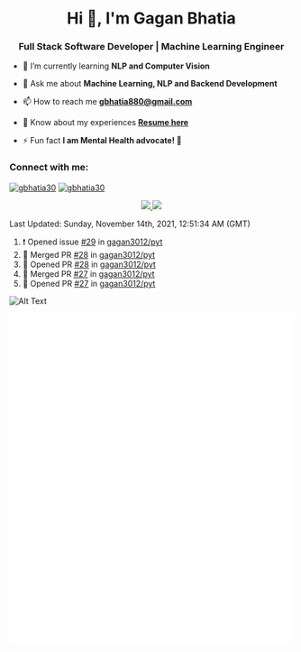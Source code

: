 <h1 align="center">Hi 👋, I'm Gagan Bhatia</h1>
<h3 align="center">Full Stack Software Developer | Machine Learning Engineer</h3>

- 🌱 I’m currently learning **NLP and Computer Vision**

- 💬 Ask me about **Machine Learning, NLP and Backend Development**

- 📫 How to reach me **gbhatia880@gmail.com**

- 📄 Know about my experiences [**Resume here**](https://drive.google.com/file/d/1VebQQLX8_SjgyhgccZByyDmtsXevF4Zf/view?usp=sharing)

- ⚡ Fun fact **I am Mental Health advocate! 🧠**

<h3 align="left">Connect with me:</h3>
<p align="left">
<a href="https://twitter.com/gbhatia30" target="blank"><img align="center" src="https://cdn.jsdelivr.net/npm/simple-icons@3.0.1/icons/twitter.svg" alt="gbhatia30" height="30" width="40" /></a>
<a href="https://linkedin.com/in/gbhatia30" target="blank"><img align="center" src="https://cdn.jsdelivr.net/npm/simple-icons@3.0.1/icons/linkedin.svg" alt="gbhatia30" height="30" width="40" /></a>
</p>

<p align="center">
<a href="https://github-readme-stats.vercel.app/api?username=gagan3012&count_private=true&show_icons=true&include_all_commits=false&hide_border=true&hide_title=true">
  <img width="48%"  src="https://github-readme-stats.vercel.app/api?username=gagan3012&count_private=true&show_icons=true&include_all_commits=false&hide_border=true&hide_title=true" />
</a>
<a href="https://github-readme-streak-stats.herokuapp.com/?user=gagan3012&hide_border=true">
  <img width="48%"  src="https://github-readme-streak-stats.herokuapp.com/?user=gagan3012&hide_border=true" />
</a>
</p>

<!--RECENT_ACTIVITY:last_update-->
Last Updated: Sunday, November 14th, 2021, 12:51:34 AM (GMT)
<!--RECENT_ACTIVITY:last_update_end-->
<!--RECENT_ACTIVITY:start-->

1. ❗️ Opened issue [#29](https://github.com/gagan3012/pyt/issues/29) in [gagan3012/pyt](https://github.com/gagan3012/pyt)
2. 🎉 Merged PR [#28](https://github.com/gagan3012/pyt/pull/28) in [gagan3012/pyt](https://github.com/gagan3012/pyt)
3. 💪 Opened PR [#28](https://github.com/gagan3012/pyt/pull/28) in [gagan3012/pyt](https://github.com/gagan3012/pyt)
4. 🎉 Merged PR [#27](https://github.com/gagan3012/pyt/pull/27) in [gagan3012/pyt](https://github.com/gagan3012/pyt)
5. 💪 Opened PR [#27](https://github.com/gagan3012/pyt/pull/27) in [gagan3012/pyt](https://github.com/gagan3012/pyt)
<!--RECENT_ACTIVITY:end-->

![Alt Text](https://github.com/gagan3012/gagan3012/blob/output/github-contribution-grid-snake.gif)

![Metrics](https://github.com/gagan3012/gagan3012/blob/main/github-metrics.svg)
